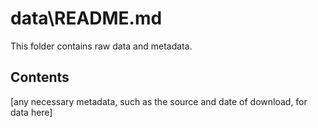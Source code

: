 # data\README.md

This folder contains raw data and metadata.

## Contents
[any necessary metadata, such as the source and date of download, for data here]
